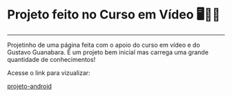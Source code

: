 # Projeto feito no Curso em Vídeo 🖥📖📃
---
Projetinho de uma página feita com o apoio do curso em vídeo e do Gustavo Guanabara. É um projeto bem inicial mas carrega uma grande quantidade de conhecimentos!

Acesse o link para vizualizar: 

[projeto-android](https://jhony-cortez.github.io/projeto-android/)
